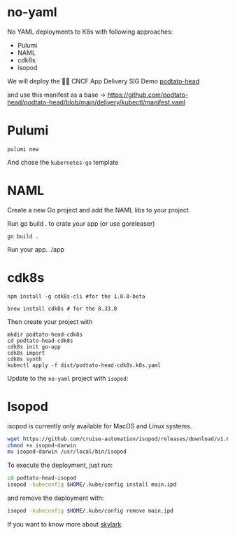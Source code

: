 # no-yaml

No YAML deployments to K8s with following approaches:

- Pulumi
- NAML
- cdk8s
- isopod

We will deploy the 📨🚚 CNCF App Delivery SIG Demo [podtato-head](https://github.com/podtato-head/podtato-head)

and use this manifest as a base -> https://github.com/podtato-head/podtato-head/blob/main/delivery/kubectl/manifest.yaml

# Pulumi

```
pulumi new
```

And chose the `kubernetes-go` template

# NAML

Create a new Go project and add the NAML libs to your project.

Run go build . to crate your app (or use goreleaser)

```
go build .
```

Run your app. ./app

# cdk8s

```
npm install -g cdk8s-cli #for the 1.0.0-beta

brew install cdk8s # for the 0.33.0
```

Then create your project with

```
mkdir podtato-head-cdk8s
cd podtato-head-cdk8s
cdk8s init go-app
cdk8s import
cdk8s synth
kubectl apply -f dist/podtato-head-cdk8s.k8s.yaml 
```

Update to the `no-yaml` project with `isopod`:

# Isopod

isopod is currently only available for MacOS and Linux systems.

```bash
wget https://github.com/cruise-automation/isopod/releases/download/v1.8.6/isopod-darwin
chmod +x isopod-darwin
mv isopod-darwin /usr/local/bin/isopod
```

To execute the deployment, just run:

```bash
cd podtato-head-isopod
isopod -kubeconfig $HOME/.kube/config install main.ipd
```

and remove the deployment with:

```bash
isopod -kubeconfig $HOME/.kube/config remove main.ipd
```

If you want to know more about [skylark](https://docs.bazel.build/versions/main/skylark/language.html).

